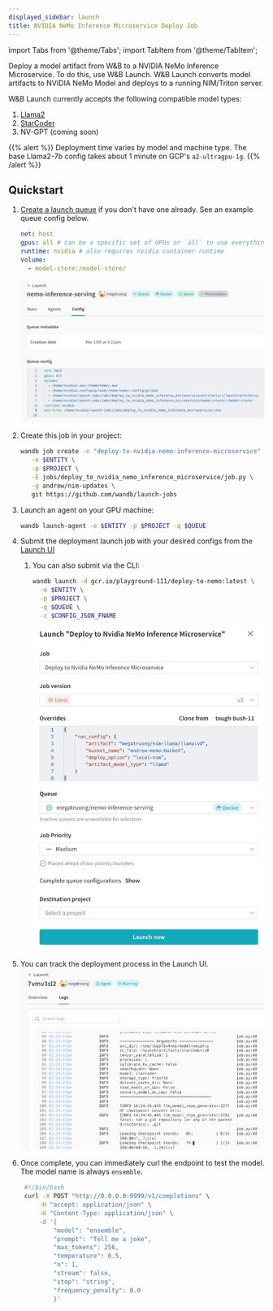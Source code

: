 ```yaml
---
displayed_sidebar: launch
title: NVIDIA NeMo Inference Microservice Deploy Job
---
```

import Tabs from '@theme/Tabs';
import TabItem from '@theme/TabItem';


Deploy a model artifact from W&B to a NVIDIA NeMo Inference Microservice. To do this, use W&B Launch. W&B Launch converts model artifacts to NVIDIA NeMo Model and deploys to a running NIM/Triton server.

W&B Launch currently accepts the following compatible model types:

1. [Llama2](https://llama.meta.com/llama2/)
2. [StarCoder](https://github.com/bigcode-project/starcoder)
3. NV-GPT (coming soon)


{{% alert %}}
Deployment time varies by model and machine type. The base Llama2-7b config takes about 1 minute on GCP's `a2-ultragpu-1g`.
{{% /alert %}}


## Quickstart

1. [Create a launch queue](../launch/add-job-to-queue.md) if you don't have one already. See an example queue config below.

   ```yaml
   net: host
   gpus: all # can be a specific set of GPUs or `all` to use everything
   runtime: nvidia # also requires nvidia container runtime
   volume:
     - model-store:/model-store/
   ```

   ![image](/images/integrations/nim1.png)

2. Create this job in your project:

   ```bash
   wandb job create -n "deploy-to-nvidia-nemo-inference-microservice" \
      -e $ENTITY \
      -p $PROJECT \
      -E jobs/deploy_to_nvidia_nemo_inference_microservice/job.py \
      -g andrew/nim-updates \
      git https://github.com/wandb/launch-jobs
   ```

3. Launch an agent on your GPU machine:
   ```bash
   wandb launch-agent -e $ENTITY -p $PROJECT -q $QUEUE
   ```
4. Submit the deployment launch job with your desired configs from the [Launch UI](https://wandb.ai/launch)
   1. You can also submit via the CLI:
      ```bash
      wandb launch -d gcr.io/playground-111/deploy-to-nemo:latest \
        -e $ENTITY \
        -p $PROJECT \
        -q $QUEUE \
        -c $CONFIG_JSON_FNAME
      ```
      ![image](/images/integrations/nim2.png)
5. You can track the deployment process in the Launch UI.
   ![image](/images/integrations/nim3.png)
6. Once complete, you can immediately curl the endpoint to test the model. The model name is always `ensemble`.
   ```bash
    #!/bin/bash
    curl -X POST "http://0.0.0.0:9999/v1/completions" \
        -H "accept: application/json" \
        -H "Content-Type: application/json" \
        -d '{
            "model": "ensemble",
            "prompt": "Tell me a joke",
            "max_tokens": 256,
            "temperature": 0.5,
            "n": 1,
            "stream": false,
            "stop": "string",
            "frequency_penalty": 0.0
            }'
   ```
